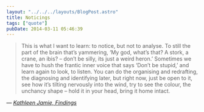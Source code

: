 ```yaml
---
layout: "../../../layouts/BlogPost.astro"
title: Noticings
tags: ["quote"]
pubDate: 2014-03-11 05:46:39
---
```


> This is what I want to learn: to notice, but not to analyse. To still the part of the brain that’s yammering, ‘My god, what’s that? A stork, a crane, an ibis? – don’t be silly, its just a weird heron.’ Sometimes we have to hush the frantic inner voice that says ‘Don’t be stupid,’ and learn again to look, to listen. You can do the organising and redrafting, the diagnosing and identifying later, but right now, just be open to it, see how it’s tilting nervously into the wind, try to see the colour, the unchancy shape – hold it in your head, bring it home intact.

— <cite>[Kathleen Jamie, _Findings_](https://www.goodreads.com/book/show/895779.Findings)</cite>
